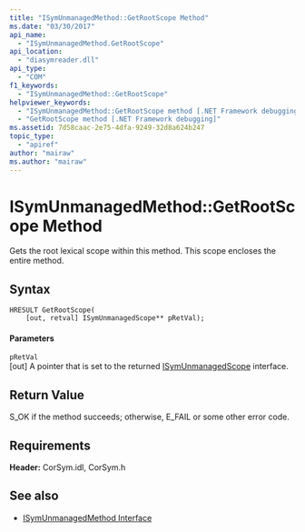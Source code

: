 ```yaml
---
title: "ISymUnmanagedMethod::GetRootScope Method"
ms.date: "03/30/2017"
api_name: 
  - "ISymUnmanagedMethod.GetRootScope"
api_location: 
  - "diasymreader.dll"
api_type: 
  - "COM"
f1_keywords: 
  - "ISymUnmanagedMethod::GetRootScope"
helpviewer_keywords: 
  - "ISymUnmanagedMethod::GetRootScope method [.NET Framework debugging]"
  - "GetRootScope method [.NET Framework debugging]"
ms.assetid: 7d58caac-2e75-4dfa-9249-32d8a624b247
topic_type: 
  - "apiref"
author: "mairaw"
ms.author: "mairaw"
---
```

# ISymUnmanagedMethod::GetRootScope Method
Gets the root lexical scope within this method. This scope encloses the entire method.  
  
## Syntax  
  
```  
HRESULT GetRootScope(  
    [out, retval] ISymUnmanagedScope** pRetVal);  
```  
  
#### Parameters  
 `pRetVal`  
 [out] A pointer that is set to the returned [ISymUnmanagedScope](../../../../docs/framework/unmanaged-api/diagnostics/isymunmanagedscope-interface.md) interface.  
  
## Return Value  
 S_OK if the method succeeds; otherwise, E_FAIL or some other error code.  
  
## Requirements  
 **Header:** CorSym.idl, CorSym.h  
  
## See also
- [ISymUnmanagedMethod Interface](../../../../docs/framework/unmanaged-api/diagnostics/isymunmanagedmethod-interface.md)
